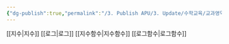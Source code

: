 ```yaml
---
{"dg-publish":true,"permalink":"/3. Publish APU/3. Update/수학교육/교과영역/수학영역/지수와 로그/","noteIcon":"","created":"","updated":""}
---
```


[[지수\|지수]] 
[[로그\|로그]] 
[[지수함수\|지수함수]] 
[[로그함수\|로그함수]]